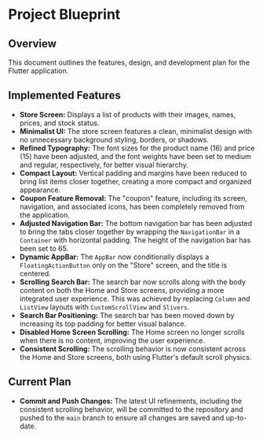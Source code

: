 # Project Blueprint

## Overview

This document outlines the features, design, and development plan for the Flutter application.

## Implemented Features

*   **Store Screen:** Displays a list of products with their images, names, prices, and stock status.
*   **Minimalist UI:** The store screen features a clean, minimalist design with no unnecessary background styling, borders, or shadows.
*   **Refined Typography:** The font sizes for the product name (16) and price (15) have been adjusted, and the font weights have been set to medium and regular, respectively, for better visual hierarchy.
*   **Compact Layout:** Vertical padding and margins have been reduced to bring list items closer together, creating a more compact and organized appearance.
*   **Coupon Feature Removal:** The "coupon" feature, including its screen, navigation, and associated icons, has been completely removed from the application.
*   **Adjusted Navigation Bar:** The bottom navigation bar has been adjusted to bring the tabs closer together by wrapping the `NavigationBar` in a `Container` with horizontal padding. The height of the navigation bar has been set to 65.
*   **Dynamic AppBar:** The `AppBar` now conditionally displays a `FloatingActionButton` only on the "Store" screen, and the title is centered.
*   **Scrolling Search Bar:** The search bar now scrolls along with the body content on both the Home and Store screens, providing a more integrated user experience. This was achieved by replacing `Column` and `ListView` layouts with `CustomScrollView` and `Slivers`.
*   **Search Bar Positioning:** The search bar has been moved down by increasing its top padding for better visual balance.
*   **Disabled Home Screen Scrolling:** The Home screen no longer scrolls when there is no content, improving the user experience.
*   **Consistent Scrolling:** The scrolling behavior is now consistent across the Home and Store screens, both using Flutter's default scroll physics.

## Current Plan

*   **Commit and Push Changes:** The latest UI refinements, including the consistent scrolling behavior, will be committed to the repository and pushed to the `main` branch to ensure all changes are saved and up-to-date.
